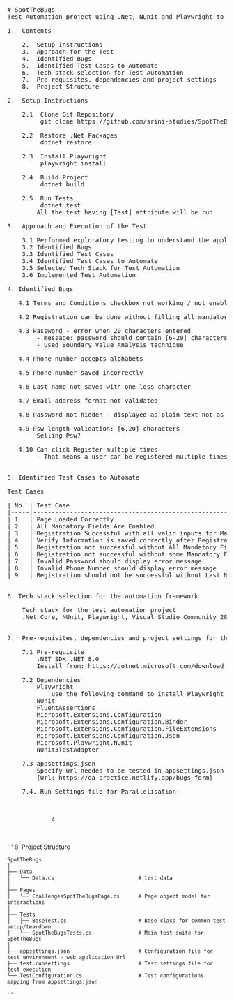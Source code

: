 <pre>
# SpotTheBugs
Test Automation project using .Net, NUnit and Playwright to execute test cases for SpotTheBugs

1.	Contents

	2.  Setup Instructions
	3.  Approach for the Test
	4.  Identified Bugs
	5.  Identified Test Cases to Automate
	6.  Tech stack selection for Test Automation
	7.  Pre-requisites, dependencies and project settings
	8.  Project Structure

2.  Setup Instructions	
	
	2.1  Clone Git Repository 
	     git clone https://github.com/srini-studies/SpotTheBugs.git

	2.2  Restore .Net Packages
	     dotnet restore

	2.3  Install Playwright
	     playwright install

	2.4  Build Project
	     dotnet build

	2.5  Run Tests
	     dotnet test
		All the test having [Test] attribute will be run

3.  Approach and Execution of the Test

	3.1 Performed exploratory testing to understand the application
	3.2 Identified Bugs
	3.3 Identified Test Cases
	3.4 Identified Test Cases to Automate
	3.5 Selected Tech Stack for Test Automation
	3.6 Implemented Test Automation

4. Identified Bugs

   4.1 Terms and Conditions checkbox not working / not enabled

   4.2 Registration can be done without filling all mandatory fields

   4.3 Password - error when 20 characters entered
 		- message: password should contain [6-20] characters
 		- Used Boundary Value Analysis technique
 
   4.4 Phone number accepts alphabets

   4.5 Phone number saved incorrectly

   4.6 Last name not saved with one less character

   4.7 Email address format not validated

   4.8 Password not hidden - displayed as plain text not as ****

   4.9 Psw length validation: [6,20] characters
 		Selling Psw?

   4.10 Can click Register multiple times
 		- That means a user can be registered multiple times


5. Identified Test Cases to Automate

Test Cases

| No. | Test Case                                                                        | Test Result |
|-----|----------------------------------------------------------------------------------|-------------|
| 1   | Page Loaded Correctly                                                            | Passed      |
| 2   | All Mandatory Fields Are Enabled                                                 | Failed      |
| 3   | Registration Successful with all valid inputs for Mandatory Fields               | Passed      |
| 4   | Verify Information is saved correctly after Registration                         | Failed      |
| 5   | Registration not successful without All Mandatory Fields                         | Passed      |
| 6   | Registration not successful without some Mandatory Fields                        | Skipped     |
| 7   | Invalid Password should display error message                                    | Passed      |
| 8   | Invalid Phone Number should display error message                                | Passed      |
| 9   | Registration should not be successful without Last Name and Invalid Email Format | Failed      |


6. Tech stack selection for the automation framework
		
	Tech stack for the test automation project  
	.Net Core, NUnit, Playwright, Visual Studio Community 2022


7.  Pre-requisites, dependencies and project settings for the .Net NUnit Test Project with Playwright.

	7.1 Pre-requisite
		.NET SDK .NET 8.0
		Install from: https://dotnet.microsoft.com/download

	7.2 Dependencies
		Playwright
			use the following command to install Playwright pwsh bin\Debug\net8.0\playwright.ps1 install	 		
		NUnit   
		FluentAssertions
		Microsoft.Extensions.Configuration
		Microsoft.Extensions.Configuration.Binder
		Microsoft.Extensions.Configuration.FileExtensions   
		Microsoft.Extensions.Configuration.Json
		Microsoft.Playwright.NUnit
		NUnit3TestAdapter

	7.3 appsettings.json
		Specify Url needed to be tested in appsettings.json file
		[Url: https://qa-practice.netlify.app/bugs-form]

	7.4. Run Settings file for Parallelisation:
	
		<RunSettings>
		  <RunConfiguration>
		    <MaxCpuCount>4</MaxCpuCount>
		  </RunConfiguration>
		</RunSettings>
</pre>

'''
8.  Project Structure

	SpotTheBugs
	│
	├── Data
	│   └── Data.cs                           # test data
	│
	├── Pages
	│   └── ChallengesSpotTheBugsPage.cs      # Page object model for interactions
	│
	├── Tests
	│   ├── BaseTest.cs                       # Base class for common test setup/teardown
	│   └── SpotTheBugsTests.cs               # Main test suite for SpotTheBugs
	│
	├── appsettings.json                      # Configuration file for test environment - web application Url
	├── test.runsettings                      # Test settings file for test execution
	└── TestConfiguration.cs                  # Test configurations mapping from appsettings.json
'''